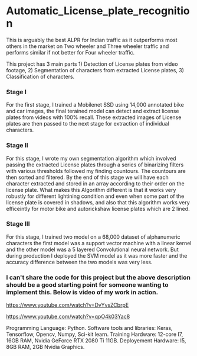 # Automatic_License_plate_recognition

This is arguably the best ALPR for Indian traffic as it outperforms most others in the market on Two wheeler and Three wheeler traffic and performs similar if not better for Four wheeler traffic.

This project has 3 main parts 1) Detection of License plates from video footage, 2) Segmentation of characters from extracted License plates, 3) Classification of characters.

### Stage I
For the first stage, I trained a Mobilenet SSD using 14,000 annotated bike and car images, the final terained model can detect and extract license plates from videos with 100% recall. These extracted images of License plates are then passed to the next stage for extraction of individual characters.

### Stage II
For this stage, I wrote my own segmentation algorithm which involved passing the extracted License plates through a series of binarizing filters with various thresholds followed my finding countours. The countours are then sorted and filtered. By the end of this stage we will have each character extracted and stored in an array according to their order on the license plate. What makes this Algorithm different is that it works very robustly for different lightining condition and even when some part of the license plate is covered in shadows, and also that this algorithm works very efficeintly for motor bike and autorickshaw license plates which are 2 lined.


### Stage III
For this stage, I trained two model on a 68,000 dataset of alphanumeric characters the first model was a support vector machine with a linear kernel and the other model was a 5 layered Convolutional neural network. But during production I deployed the SVM model as it was more faster and the accuracy difference between the two models was very less.

### I can't share the code for this project but the above description should be a good starting point for someone wanting to implement this. Below is video of my work in action.


https://www.youtube.com/watch?v=DvYvsZCbrpE

https://www.youtube.com/watch?v=qpO4k03Yac8

Programming Language: Python.
Software tools and libraries: Keras, Tensorflow, Opencv, Numpy, Sci-kit learn.
Training Hardware: 12-core I7, 16GB RAM, Nvidia GeForce RTX 2080 Ti 11GB.
Deployement Hardware: I5, 8GB RAM, 2GB Nvidia Graphics.
